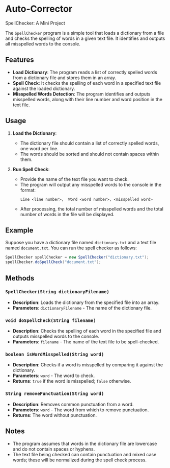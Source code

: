 # Auto-Corrector
SpellChecker: A Mini Project

The `SpellChecker` program is a simple tool that loads a dictionary from a file and checks the spelling of words in a given text file. It identifies and outputs all misspelled words to the console.

## Features

- **Load Dictionary**: The program reads a list of correctly spelled words from a dictionary file and stores them in an array.
- **Spell Check**: It checks the spelling of each word in a specified text file against the loaded dictionary.
- **Misspelled Words Detection**: The program identifies and outputs misspelled words, along with their line number and word position in the text file.

## Usage

1. **Load the Dictionary**: 
   - The dictionary file should contain a list of correctly spelled words, one word per line. 
   - The words should be sorted and should not contain spaces within them.

2. **Run Spell Check**:
   - Provide the name of the text file you want to check.
   - The program will output any misspelled words to the console in the format: 
     ```
     Line <line number>,  Word <word number>, <misspelled word>
     ```
   - After processing, the total number of misspelled words and the total number of words in the file will be displayed.

## Example

Suppose you have a dictionary file named `dictionary.txt` and a text file named `document.txt`. You can run the spell checker as follows:

```java
SpellChecker spellChecker = new SpellChecker("dictionary.txt");
spellChecker.doSpellCheck("document.txt");
```

## Methods

### `SpellChecker(String dictionaryFilename)`
- **Description**: Loads the dictionary from the specified file into an array.
- **Parameters**: `dictionaryFilename` - The name of the dictionary file.

### `void doSpellCheck(String filename)`
- **Description**: Checks the spelling of each word in the specified file and outputs misspelled words to the console.
- **Parameters**: `filename` - The name of the text file to be spell-checked.

### `boolean isWordMisspelled(String word)`
- **Description**: Checks if a word is misspelled by comparing it against the dictionary.
- **Parameters**: `word` - The word to check.
- **Returns**: `true` if the word is misspelled; `false` otherwise.

### `String removePunctuation(String word)`
- **Description**: Removes common punctuation from a word.
- **Parameters**: `word` - The word from which to remove punctuation.
- **Returns**: The word without punctuation.

## Notes

- The program assumes that words in the dictionary file are lowercase and do not contain spaces or hyphens.
- The text file being checked can contain punctuation and mixed case words; these will be normalized during the spell check process.
